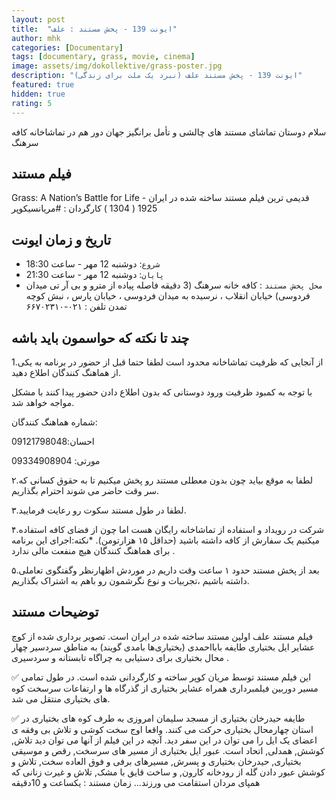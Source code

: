 ```yaml
---
layout: post
title:  "ایونت 139 - پخش مستند : علف"
author: mhk
categories: [Documentary]
tags: [documentary, grass, movie, cinema]
image: assets/img/dokollektive/grass-poster.jpg
description: "ایونت 139 - پخش مستند علف (نبرد یک ملت برای زندگی)"
featured: true
hidden: true
rating: 5
---
```

سلام دوستان
تماشای مستند های چالشی و تأمل برانگیز جهان دور هم در تماشاخانه کافه سرهنگ

## فیلم مستند
Grass: A Nation’s Battle for Life
قدیمی ترین فیلم مستند ساخته شده در ایران - 1925 ( 1304 )
کارگردان : #مریانسیکوپر


## تاریخ و زمان ایونت  
  - `شروع`: دوشنبه 12 مهر - ساعت 18:30
  - `پایان`: دوشنبه 12 مهر - ساعت 21:30
  - `محل پخش مستند` : کافه خانه سرهنگ
  (3 دقیقه فاصله پیاده از مترو و بی آر تی میدان فردوسی)
خیابان انقلاب ، نرسیده به میدان فردوسی ، خیابان پارس ، نبش کوچه تمدن
تلفن : ۰۲۱-۶۶۷۰۲۳۱۰


## چند تا نکته که حواسمون باید باشه  
1.از آنجایی که ظرفیت تماشاخانه محدود است لطفا حتما قبل از حضور در برنامه به یکی از هماهنگ کنندگان اطلاع دهید.

با توجه به کمبود ظرفیت ورود دوستانی که بدون اطلاع دادن حضور پیدا کنند با مشکل مواجه خواهد شد.

شماره هماهنگ کنندگان:

احسان:09121798048

مورتی: 09334908904

۲.لطفا به موقع بیاید چون بدون معطلی مستند رو پخش میکنیم تا به حقوق کسانی که سر وقت حاضر می شوند احترام بگذاریم.

۳.لطفا در طول مستند سکوت رو رعایت فرمایید.

۴.شرکت در رویداد و استفاده از تماشاخانه رایگان هست اما چون از فضای کافه استفاده میکنیم یک سفارش از کافه داشته باشید (حداقل ۱۵ هزارتومن). *نکته:اجرای این برنامه برای هماهنگ کنندگان هیچ منفعت مالی ندارد .

۵.بعد از پخش مستند حدود ۱ ساعت وقت داریم در موردش اظهارنظر وگفتگوی تعاملی داشته باشیم ،تجربيات و نوع نگرشمون رو باهم به اشتراک بگذاريم.


## توضیحات مستند
 فیلم مستند علف اولین مستند ساخته شده در ایران است. تصویر برداری شده از کوچ عشایر ایل بختیاری طایفه بابااحمدی (بختیاری‌ها بامدی گویند) به مناطق سردسیر چهار محال بختیاری برای دستیابی به چراگاه تابستانه و سردسیری .

✅ این فیلم مستند  توسط مریان کوپر ساخته و کارگردانی شده است. در طول تمامی مسیر دوربین فیلمبرداری همراه عشایر بختیاری از گذرگاه ها و ارتفاعات سرسخت کوه های بختیاری منتقل می شد. 

✅ طایفه حیدرخان بختیاری از مسجد سلیمان امروزی به طرف کوه های بختیاری در استان چهارمحال بختیاری حرکت می کنند. واقعا اوج سخت کوشی و تلاش بی وفقه ی اعضای یک ایل را می توان در این سفر دید. آنچه در این فیلم از آنها می توان دید تلاش, کوشش, همدلی, اتحاد است. عبور ایل بختیاری از مسیر های سرسخت, رقص و موسیقی بختیاری, حیدرخان بختیاری و پسرش, مسیرهای برفی و فوق العاده سخت, تلاش و کوشش عبور دادن گله از رودخانه کارون, و ساخت قایق با مشک, تلاش و غیرت زنانی که همپای مردان استقامت می ورزند...
زمان مستند : یکساعت و 10دقیقه

